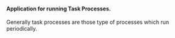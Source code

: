 

#### Application for running Task Processes. ####

Generally task processes are those type of processes which run periodically. 

